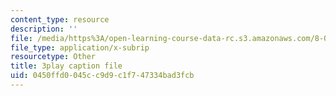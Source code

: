 ```yaml
---
content_type: resource
description: ''
file: /media/https%3A/open-learning-course-data-rc.s3.amazonaws.com/8-05-quantum-physics-ii-fall-2013/0450ffd0045cc9d9c1f747334bad3fcb_a9FHHS6n-r4.srt
file_type: application/x-subrip
resourcetype: Other
title: 3play caption file
uid: 0450ffd0-045c-c9d9-c1f7-47334bad3fcb
---
```

